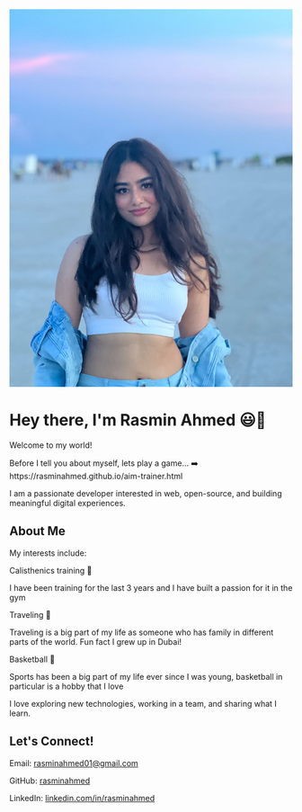 
<html lang="en">
<head>
  <meta charset="UTF-8">
    <img src="IMG_E7991.HEIC" alt="Rasmin Ahmed" class="profile">
</head>
<body> 
  <div class="container">
    <h1>Hey there, I'm Rasmin Ahmed 😃🌸</h1>
    <p>
      Welcome to my world!
    </p>
    <p>
    Before I tell you about myself, lets play a game... ➡️ https://rasminahmed.github.io/aim-trainer.html<br>
    </p>
    <p>
     I am a passionate developer interested in web, open-source, and building meaningful digital experiences.
    </p>
    <h2>About Me</h2>
    <p>
      My interests include: 
    <p>
      Calisthenics training 🤸
    <p>
      I have been training for the last 3 years and I have built a passion for it in the gym
        <p>
      Traveling 🚀
    <p>
      Traveling is a big part of my life as someone who has family in different parts of the world. Fun fact I grew up in Dubai!
    </p>
    <p>
      Basketball 🏀
    </p>
    <p>
      Sports has been a big part of my life ever since I was young, basketball in particular is a hobby that I love
    </p>
    <p>
      I love exploring new technologies, working in a team, and sharing what I learn.
    </p>
    <div class="contact">
      <h2>Let's Connect!</h2>
      <p>
        Email: <a href="mailto:your-email@example.com">rasminahmed01@gmail.com</a>
      </p>
      <p>
        GitHub: <a href="https://github.com/rasminahmed">rasminahmed</a>
      </p>
      <p>
        LinkedIn: <a href="https://www.linkedin.com/in/rasminahmed/" target="_blank">linkedin.com/in/rasminahmed</a>
      </p>
    </div>
  </div>
</body>
</html>
